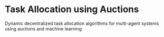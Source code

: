 # Task Allocation using Auctions
Dynamic decentralized task allocation algorithms for multi-agent systems using auctions and machine learning
